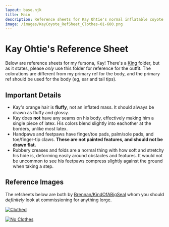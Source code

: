 ```yaml
---
layout: base.njk
title: Main
description: Reference sheets for Kay Ohtie's normal inflatable coyote form.
image: /images/KayCoyote_RefSheet_Clothes-01-600.png
---
```


# Kay Ohtie's Reference Sheet

Below are reference sheets for my fursona, Kay! There's a [King](/king/) folder, but as it states, please *only* use this folder for reference for the outfit. The colorations are different from my primary ref for the body, and the primary ref should be used for the body (eg, ear and tail tips).

## Important Details

- Kay's orange hair is **fluffy**, not an inflated mass. It should always be drawn as fluffy and glossy.
- Kay does **not** have any seams on his body, effectively making him a single piece of latex. His colors blend slightly into eachother at the borders, unlike most latex.
- Handpaws and feetpaws have finger/toe pads, palm/sole pads, and toe/finger-tip claws. **These are not painted features, and should not be drawn flat.**
- Rubbery creases and folds are a normal thing with how soft and stretchy his hide is, deforming easily around obstacles and features. It would not be uncommon to see his feetpaws compress slightly against the ground when taking a step.

## Reference Images

The refsheets below are both by [Brennan/KindOfABigSeal](https://www.furaffinity.net/user/brennanhalls) whom you should *definitely* look at commissioning for anything lorge.

[![Clothed](images/KayCoyote_RefSheet_Clothes-01.png)](/images/KayCoyote_RefSheet_Clothes-01.png)

[![No Clothes](images/KayCoyote_RefSheet_NoClothes-01.png)](/images/KayCoyote_RefSheet_NoClothes-01.png)
